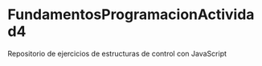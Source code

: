 # FundamentosProgramacionActividad4
Repositorio de ejercicios de estructuras de control con JavaScript 
